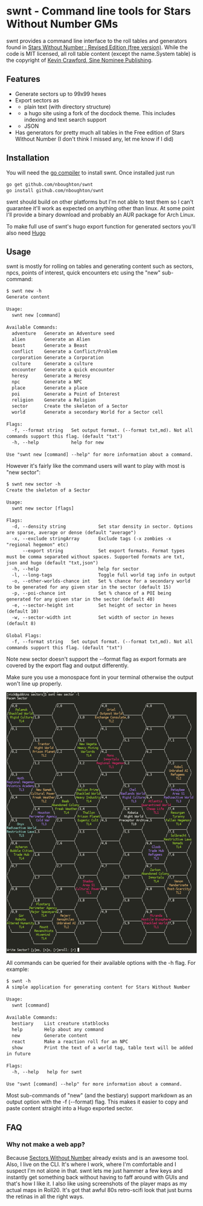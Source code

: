 # swnt - Command line tools for Stars Without Number GMs

swnt provides a command line interface to the roll tables and generators found in [Stars Without Number : Revised Edition (free version)](https://www.drivethrurpg.com/product/230009/Stars-Without-Number-Revised-Edition-Free-Version).
While the code is MIT licensed, all roll table content (except the name.System table) is the copyright of [Kevin Crawford, Sine Nominee Publishing](https://sinenominepublishing.com/).

## Features

* Generate sectors up to 99x99 hexes
* Export sectors as
* * plain text (with directory structure)
* * a hugo site using a fork of the docdock theme. This includes indexing and text search support
* * JSON
* Has generators for pretty much all tables in the Free edition of Stars Without Number (I don't think I missed any, let me know if I did)
  
## Installation

You will need the [go compiler](https://golang.org/) to install swnt. Once installed just run

    go get github.com/nboughton/swnt
    go install github.com/nboughton/swnt

swnt should build on other platforms but I'm not able to test them so I can't guarantee it'll work as expected on anything other than linux. At some point I'll provide
a binary download and probably an AUR package for Arch Linux.

To make full use of swnt's hugo export function for generated sectors you'll also need [Hugo](https://gohugo.io)

## Usage

swnt is mostly for rolling on tables and generating content such as sectors, npcs, points of interest, quick encounters etc using the "new" sub-command:

```
$ swnt new -h
Generate content

Usage:
  swnt new [command]

Available Commands:
  adventure   Generate an Adventure seed
  alien       Generate an Alien
  beast       Generate a Beast
  conflict    Generate a Conflict/Problem
  corporation Generate a Corporation
  culture     Generate a culture
  encounter   Generate a quick encounter
  heresy      Generate a Heresy
  npc         Generate a NPC
  place       Generate a place
  poi         Generate a Point of Interest
  religion    Generate a Religion
  sector      Create the skeleton of a Sector
  world       Generate a secondary World for a Sector cell

Flags:
  -f, --format string   Set output format. (--format txt,md). Not all commands support this flag. (default "txt")
  -h, --help            help for new

Use "swnt new [command] --help" for more information about a command.
```

However it's fairly like the command users will want to play with most is "new sector":

```
$ swnt new sector -h
Create the skeleton of a Sector

Usage:
  swnt new sector [flags]

Flags:
  -d, --density string            Set star density in sector. Options are sparse, average or dense (default "average")
  -x, --exclude stringArray       Exclude tags (-x zombies -x "regional hegemon" etc)
      --export string             Set export formats. Format types must be comma separated without spaces. Supported formats are txt, json and hugo (default "txt,json")
  -h, --help                      help for sector
  -l, --long-tags                 Toggle full world tag info in output
  -o, --other-worlds-chance int   Set % chance for a secondary world to be generated for any given star in the sector (default 15)
  -p, --poi-chance int            Set % chance of a POI being generated for any given star in the sector (default 40)
  -e, --sector-height int         Set height of sector in hexes (default 10)
  -w, --sector-width int          Set width of sector in hexes (default 8)

Global Flags:
  -f, --format string   Set output format. (--format txt,md). Not all commands support this flag. (default "txt")
```

Note new sector doesn't support the --format flag as export formats are covered by the export flag and output differently.

Make sure you use a monospace font in your terminal otherwise the output won't line up properly.

![A generated sector](screenshot.png "A generated sector")

All commands can be queried for their available options with the -h flag. For example:


```
$ swnt -h
A simple application for generating content for Stars Without Number

Usage:
  swnt [command]

Available Commands:
  bestiary    List creature statblocks
  help        Help about any command
  new         Generate content
  react       Make a reaction roll for an NPC
  show        Print the text of a world tag, table text will be added in future

Flags:
  -h, --help   help for swnt

Use "swnt [command] --help" for more information about a command.
```

Most sub-commands of "new" (and the bestiary) support markdown as an output option with the -f (--format) flag. This makes it easier to copy and paste content straight into a Hugo exported sector.

## FAQ

### Why not make a web app?

Because [Sectors Without Number](https://sectorswithoutnumber.com/) already exists and is an awesome tool. Also, I live on the CLI. It's where I work, where I'm comfortable and I suspect I'm not alone in that. swnt lets me just hammer a few keys and instantly get something back without having to faff around with GUIs and that's how I like it. I also like using screenshots of the player maps as my actual maps in Roll20. It's got that awful 80s retro-scifi look that just burns the retinas in all the right ways.
